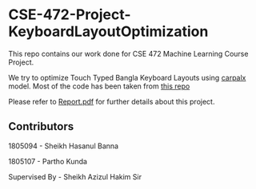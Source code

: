 # CSE-472-Project-KeyboardLayoutOptimization

This repo contains our work done for CSE 472 Machine Learning Course Project.

We try to optimize Touch Typed Bangla Keyboard Layouts using [carpalx](https://mk.bcgsc.ca/carpalx/) model. Most of the code has been taken from [this repo](https://github.com/kerenivasch/MKLOGA/tree/main)

Please refer to [Report.pdf](https://github.com/piratepartho/CSE-472-Project-KeyboardLayoutOptimization/blob/main/Report.pdf) for further details about this project.

## Contributors

1805094 - Sheikh Hasanul Banna

1805107 - Partho Kunda

Supervised By - Sheikh Azizul Hakim Sir
